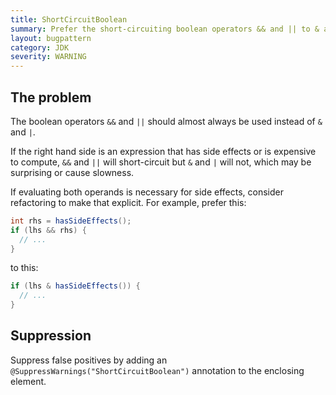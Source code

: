 ```yaml
---
title: ShortCircuitBoolean
summary: Prefer the short-circuiting boolean operators && and || to & and |.
layout: bugpattern
category: JDK
severity: WARNING
---
```


<!--
*** AUTO-GENERATED, DO NOT MODIFY ***
To make changes, edit the @BugPattern annotation or the explanation in docs/bugpattern.
-->

## The problem
The boolean operators `&&` and `||` should almost always be used instead of `&`
and `|`.

If the right hand side is an expression that has side effects or is expensive to
compute, `&&` and `||` will short-circuit but `&` and `|` will not, which may be
surprising or cause slowness.

If evaluating both operands is necessary for side effects, consider refactoring
to make that explicit. For example, prefer this:

```java
int rhs = hasSideEffects();
if (lhs && rhs) {
  // ...
}
```

to this:

```java
if (lhs & hasSideEffects()) {
  // ...
}
```

## Suppression
Suppress false positives by adding an `@SuppressWarnings("ShortCircuitBoolean")` annotation to the enclosing element.
